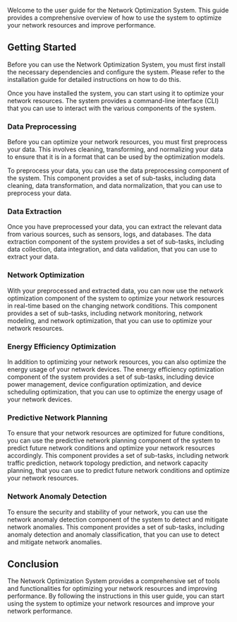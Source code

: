 Welcome to the user guide for the Network Optimization System. This guide provides a comprehensive overview of how to use the system to optimize your network resources and improve performance.

## Getting Started
Before you can use the Network Optimization System, you must first install the necessary dependencies and configure the system. Please refer to the installation guide for detailed instructions on how to do this.

Once you have installed the system, you can start using it to optimize your network resources. The system provides a command-line interface (CLI) that you can use to interact with the various components of the system.

### Data Preprocessing
Before you can optimize your network resources, you must first preprocess your data. This involves cleaning, transforming, and normalizing your data to ensure that it is in a format that can be used by the optimization models.

To preprocess your data, you can use the data preprocessing component of the system. This component provides a set of sub-tasks, including data cleaning, data transformation, and data normalization, that you can use to preprocess your data.

### Data Extraction
Once you have preprocessed your data, you can extract the relevant data from various sources, such as sensors, logs, and databases. The data extraction component of the system provides a set of sub-tasks, including data collection, data integration, and data validation, that you can use to extract your data.

### Network Optimization
With your preprocessed and extracted data, you can now use the network optimization component of the system to optimize your network resources in real-time based on the changing network conditions. This component provides a set of sub-tasks, including network monitoring, network modeling, and network optimization, that you can use to optimize your network resources.

### Energy Efficiency Optimization
In addition to optimizing your network resources, you can also optimize the energy usage of your network devices. The energy efficiency optimization component of the system provides a set of sub-tasks, including device power management, device configuration optimization, and device scheduling optimization, that you can use to optimize the energy usage of your network devices.

### Predictive Network Planning
To ensure that your network resources are optimized for future conditions, you can use the predictive network planning component of the system to predict future network conditions and optimize your network resources accordingly. This component provides a set of sub-tasks, including network traffic prediction, network topology prediction, and network capacity planning, that you can use to predict future network conditions and optimize your network resources.

### Network Anomaly Detection
To ensure the security and stability of your network, you can use the network anomaly detection component of the system to detect and mitigate network anomalies. This component provides a set of sub-tasks, including anomaly detection and anomaly classification, that you can use to detect and mitigate network anomalies.

## Conclusion
The Network Optimization System provides a comprehensive set of tools and functionalities for optimizing your network resources and improving performance. By following the instructions in this user guide, you can start using the system to optimize your network resources and improve your network performance.
